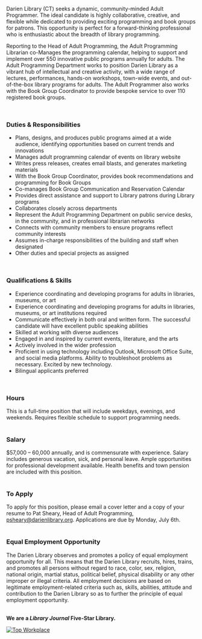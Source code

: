 Darien Library (CT) seeks a dynamic, community-minded Adult Programmer. The ideal candidate is highly collaborative, creative, and flexible while dedicated to providing exciting programming and book groups for patrons. This opportunity is perfect for a forward-thinking professional who is enthusiastic about the breadth of library programming.

Reporting to the Head of Adult Programming, the Adult Programming Librarian co-Manages the programming calendar, helping to support and implement over 550 innovative public programs annually for adults. The Adult Programming Department works to position Darien Library as a vibrant hub of intellectual and creative activity, with a wide range of lectures, performances, hands-on workshops, town-wide events, and out-of-the-box library programs for adults. The Adult Programmer also works with the Book Group Coordinator to provide bespoke service to over 110 registered book groups.

<br />


### Duties & Responsibilities

* Plans, designs, and produces public programs aimed at a wide audience, identifying opportunities based on current trends and innovations
* Manages adult programming calendar of events on library website
* Writes press releases, creates email blasts, and generates marketing materials
* With the Book Group Coordinator, provides book recommendations and programming for Book Groups
* Co-manages Book Group Communication and Reservation Calendar
* Provides direct assistance and support to Library patrons during Library programs
* Collaborates closely across departments
* Represent the Adult Programming Department on public service desks, in the community, and in professional librarian networks
* Connects with community members to ensure programs reflect community interests
* Assumes in-charge responsibilities of the building and staff when designated
* Other duties and special projects as assigned
<br />


### Qualifications & Skills

* Experience coordinating and developing programs for adults in libraries, museums, or art
* Experience coordinating and developing programs for adults in libraries, museums, or art institutions required
* Communicate effectively in both oral and written form. The successful candidate will have excellent public speaking abilities
* Skilled at working with diverse audiences
* Engaged in and inspired by current events, literature, and the arts
* Actively involved in the wider profession
* Proficient in using technology including Outlook, Microsoft Office Suite, and social media platforms. Ability to troubleshoot problems as necessary. Excited by new technology.
* Bilingual applicants preferred
<br />

### Hours

This is a full-time position that will include weekdays, evenings, and weekends. Requires flexible schedule to support programming needs.
<br />
<br />

### Salary
$57,000 – 60,000 annually, and is commensurate with experience. Salary includes generous vacation, sick, and personal leave. Ample opportunities for professional development available. Health benefits and town pension are included with this position.
<br />
<br />

### To Apply
To apply for this position, please email a cover letter and a copy of your resume to Pat Sheary, Head of Adult Programming, [psheary@darienlibrary.org](mailto:psheary@darienlibrary.org "Pat Sheary"). Applications are due by Monday, July 6th.
<br />
<br />

### Equal Employment Opportunity
The Darien Library observes and promotes a policy of equal employment opportunity for all. This means that the Darien Library recruits, hires, trains, and promotes all persons without regard to race, color, sex, religion, national origin, martial status, political belief, physical disability or any other improper or illegal criteria. All employment decisions are based on legitimate employment-related criteria such as, skills, abilities, attitude and contribution to the Darien Library so as to further the principle of equal employment opportunity.
<br />
<br />

<div class="row margin-bottom-20">

**We are a _Library Journal_ Five-Star Library.**

<div class="col-md-3">
<a href="https://dar.to/2Re2Gd7"><img class="img-responsive" src="/uploads/logos/2018_top_places_to_work_award.jpg" alt="Top Workplace" /></a>
</div>
</div>